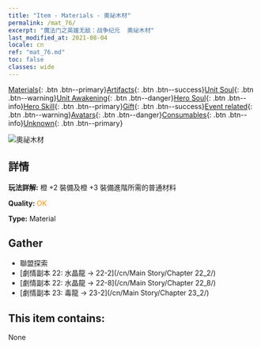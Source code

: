 ```yaml
---
title: "Item - Materials - 奧祕木材"
permalink: /mat_76/
excerpt: "魔法门之英雄无敌：战争纪元  奧祕木材"
last_modified_at: 2021-08-04
locale: cn
ref: "mat_76.md"
toc: false
classes: wide
---
```

 [Materials](/ItemsCN/){: .btn .btn--primary}[Artifacts](/ItemsCN/Artifacts/){: .btn .btn--success}[Unit Soul](/ItemsCN/UnitSoul/){: .btn .btn--warning}[Unit Awakening](/ItemsCN/UnitAwakening/){: .btn .btn--danger}[Hero Soul](/ItemsCN/HeroSoul/){: .btn .btn--info}[Hero Skill](/ItemsCN/HeroSkill/){: .btn .btn--primary}[Gift](/ItemsCN/Gift/){: .btn .btn--success}[Event related](/ItemsCN/Events/){: .btn .btn--warning}[Avatars](/ItemsCN/Avatars/){: .btn .btn--danger}[Consumables](/ItemsCN/Consumables/){: .btn .btn--info}[Unknown](/ItemsCN/Unknown/){: .btn .btn--primary}

 ![奧祕木材](/images/t/i_cailiao_mucai3.png)

## 詳情
 **玩法詳解:** 橙 +2 裝備及橙 +3 裝備進階所需的普通材料

 **Quality:** <span style="color: #FF8C00">OK</span>

 **Type:** Material

## Gather

*    聯盟探索 
*    [劇情副本 22: 水晶龍 -> 22-2](/cn/Main Story/Chapter 22_2/) 
*    [劇情副本 22: 水晶龍 -> 22-8](/cn/Main Story/Chapter 22_8/) 
*    [劇情副本 23: 毒龍 -> 23-2](/cn/Main Story/Chapter 23_2/) 

## This item contains:

  None

